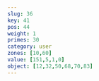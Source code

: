```yaml
---
slug: 36
key: 41
pos: 44
weight: 1
primes: 30
category: user
zones: [10,60]
value: [151,5,1,0]
object: [12,32,50,68,70,83]
---
```

